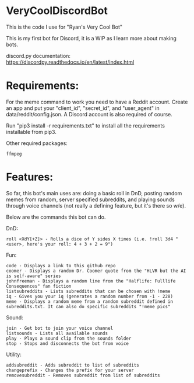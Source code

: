 # VeryCoolDiscordBot
This is the code I use for "Ryan's Very Cool Bot"

This is my first bot for Discord, it is a WIP as I learn more about making bots.

discord.py documentation: https://discordpy.readthedocs.io/en/latest/index.html

# Requirements:
  For the meme command to work you need to have a Reddit account. Create an app and put your "client_id", "secret_id", and "user_agent" in data/reddit/config.json. A Discord account is also required of course.
  
  Run "pip3 install -r requirements.txt" to install all the requirements installable from pip3.

  Other required packages:

    ffmpeg

# Features:
  
  So far, this bot's main uses are: doing a basic roll in DnD, posting random memes from random, server specified subreddits, and playing sounds through voice channels (not really a defining feature, but it's there so w/e). 

  Below are the commands this bot can do.

  DnD:
  
    roll <XdY[+Z]> - Rolls a dice of Y sides X times (i.e. !roll 3d4 "<user>, here's your roll: 4 + 3 + 2 = 9")
    
  Fun:
  
    code - Displays a link to this github repo
    coomer - Displays a random Dr. Coomer quote from the "HLVR but the AI is self-aware" series
    johnfreeman - Displays a random line from the "Halflife: Fulllife Consequences" fan fiction
    listsubreddits - Lists subreddits that can be chosen with !meme
    iq - Gives you your iq (generates a random number from -1 - 228)
    meme - Displays a random meme from a random subreddit defined in subreddits.txt. It can also do specific subreddits "!meme pics"
    
   Sound:
 
    join - Get bot to join your voice channel
    listsounds - Lists all available sounds
    play - Plays a sound clip from the sounds folder
    stop - Stops and disconnects the bot from voice
  
  Utility:
  
    addsubreddit - Adds subreddit to list of subreddits
    changeprefix - Changes the prefix for your server
    removesubreddit - Removes subreddit from list of subreddits